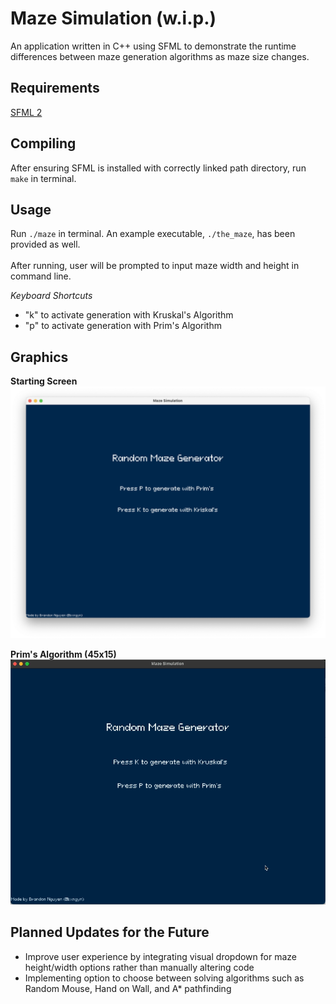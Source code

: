 Maze Simulation (w.i.p.)
===================

An application written in C++ using SFML to demonstrate the runtime differences between maze generation algorithms as maze size changes.

Requirements
---------

[SFML 2](https://www.sfml-dev.org/download.php)

Compiling
---------

After ensuring SFML is installed with correctly linked path directory, run `make` in terminal.

Usage
-----
Run `./maze` in terminal. An example executable, `./the_maze`, has been provided as well. <br><br>
After running, user will be prompted to input maze width and height in command line.<br>

*Keyboard Shortcuts*
- "k" to activate generation with Kruskal's Algorithm
- "p" to activate generation with Prim's Algorithm

Graphics
-----

**Starting Screen**
![](https://github.com/bxngyn/maze-simulation/blob/main/resource/screen.png)

**Prim's Algorithm (45x15)**
![](https://github.com/bxngyn/maze-simulation/blob/main/resource/prims.gif)

Planned Updates for the Future
-----
- Improve user experience by integrating visual dropdown for maze height/width options rather than manually altering code
- Implementing option to choose between solving algorithms such as Random Mouse, Hand on Wall, and A* pathfinding
